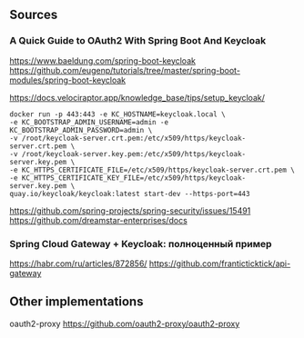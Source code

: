 

## Sources 

### A Quick Guide to OAuth2 With Spring Boot And Keycloak

https://www.baeldung.com/spring-boot-keycloak
https://github.com/eugenp/tutorials/tree/master/spring-boot-modules/spring-boot-keycloak



https://docs.velociraptor.app/knowledge_base/tips/setup_keycloak/

```
docker run -p 443:443 -e KC_HOSTNAME=keycloak.local \
-e KC_BOOTSTRAP_ADMIN_USERNAME=admin -e KC_BOOTSTRAP_ADMIN_PASSWORD=admin \
-v /root/keycloak-server.crt.pem:/etc/x509/https/keycloak-server.crt.pem \
-v /root/keycloak-server.key.pem:/etc/x509/https/keycloak-server.key.pem \
-e KC_HTTPS_CERTIFICATE_FILE=/etc/x509/https/keycloak-server.crt.pem \
-e KC_HTTPS_CERTIFICATE_KEY_FILE=/etc/x509/https/keycloak-server.key.pem \
quay.io/keycloak/keycloak:latest start-dev --https-port=443
```

https://github.com/spring-projects/spring-security/issues/15491
https://github.com/dreamstar-enterprises/docs


### Spring Cloud Gateway + Keycloak: полноценный пример

https://habr.com/ru/articles/872856/
https://github.com/franticticktick/api-gateway



## Other implementations
oauth2-proxy
https://github.com/oauth2-proxy/oauth2-proxy

